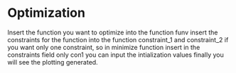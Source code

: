 # Optimization
Insert the function you want to optimize into the function funv
insert the constraints for the function into the function constraint_1 and constraint_2
if you want only one constraint, so in minimize function insert in the constraints field only con1
you can input the intialization values
finally you will see the plotting generated.
